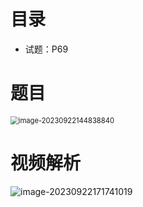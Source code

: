 # 目录

* 试题：P69



# 题目

<img src="https://cvp.oss-cn-shanghai.aliyuncs.com/picgo/202309221448934.png" alt="image-20230922144838840" style="zoom:80%;" />





# 视频解析

![image-20230922171741019](https://cvp.oss-cn-shanghai.aliyuncs.com/picgo/202309221717529.png)

